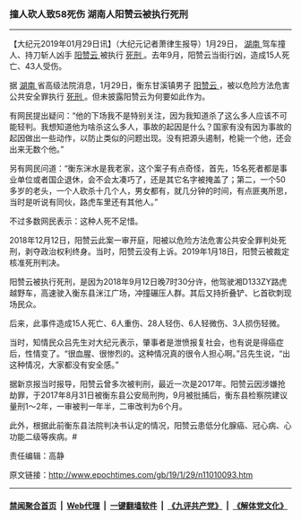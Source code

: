 ### 撞人砍人致58死伤 湖南人阳赞云被执行死刑
------------------------

<p>
 【大纪元2019年01月29日讯】（大纪元记者萧律生报导）1月29日，
 <a href="http://www.epochtimes.com/gb/tag/%E6%B9%96%E5%8D%97.html">
  湖南
 </a>
 驾车撞人、持刀斩人凶手
 <a href="http://www.epochtimes.com/gb/tag/%E9%98%B3%E8%B5%9E%E4%BA%91.html">
  阳赞云
 </a>
 被执行
 <a href="http://www.epochtimes.com/gb/tag/%E6%AD%BB%E5%88%91.html">
  死刑
 </a>
 。去年9月，阳赞云当街行凶，造成15人死亡、43人受伤。
</p>
<p>
 据
 <a href="http://www.epochtimes.com/gb/tag/%E6%B9%96%E5%8D%97.html">
  湖南
 </a>
 省高级法院消息，1月29日，衡东甘溪镇男子
 <a href="http://www.epochtimes.com/gb/tag/%E9%98%B3%E8%B5%9E%E4%BA%91.html">
  阳赞云
 </a>
 ，被以危险方法危害公共安全罪执行
 <a href="http://www.epochtimes.com/gb/tag/%E6%AD%BB%E5%88%91.html">
  死刑
 </a>
 。但未披露阳赞云为何要如此作为。
</p>
<p>
 有网民提出疑问：“他的下场我不是特别关注，因为我知道杀了这么多人应该不可能轻判。我想知道他为啥杀这么多人，事故的起因是什么？国家有没有因为事故的起因做出一些动作，以防止类似的问题出现。没有把源头遏制，枪毙一个他，还会出来无数个他。”
</p>
<p>
 另有网民问道：“衡东洣水是我老家，这个案子有点奇怪，首先，15名死者都是事业单位或者国企退休，会不会太凑巧了，还是其它名字被掩盖了；第二，一个50多岁的老头，一个人砍杀十几个人，男女都有，就几分钟的时间，有点匪夷所思，当时是听说有同伙，路虎车里还有其他人。”
</p>
<p>
 不过多数网民表示：这种人死不足惜。
</p>
<p>
 2018年12月12日，阳赞云此案一审开庭，阳被以危险方法危害公共安全罪判处死刑，剥夺政治权利终身。当时，阳赞云没有上诉。2019年1月18日，阳赞云被裁定核准死刑判决。
</p>
<p>
 阳赞云被执行死刑，是因为2018年9月12日晚7时30分许，他驾驶湘D133ZY路虎越野车，高速驶入衡东县洣江广场，冲撞碾压人群。其后又持折叠铲、匕首砍刺现场民众。
</p>
<p>
 后来，此事件造成15人死亡、6人重伤、28人轻伤、6人轻微伤、3人损伤轻微。
</p>
<p>
 当时，知情民众吕先生对大纪元表示，肇事者是泄愤报复社会，也有说是得癌症后，性情变了。“很血腥、很惨烈的。这种情况真的很令人担心啊。”吕先生说，“出这种情况，大家都没有安全感。”
</p>
<p>
 据新京报当时报导，阳赞云曾多次被判刑，最近一次是2017年。阳赞云因涉嫌抢劫罪，于2017年8月31日被衡东县公安局刑拘，9月被批捕后，衡东县检察院建议量刑1～2年，一审被判一年半，二审改判为6个月。
</p>
<p>
 此外，根据此前衡东县法院判决书认定的情况，阳赞云患低分化腺癌、冠心病、心功能二级等疾病。#
</p>
<div class="video_fit_container">
</div>
<p>
 责任编辑：高静
</p>

原文链接：http://www.epochtimes.com/gb/19/1/29/n11010093.htm


------------------------
#### [禁闻聚合首页](https://github.com/gfw-breaker/banned-news/blob/master/README.md) &nbsp;|&nbsp; [Web代理](https://github.com/gfw-breaker/open-proxy/blob/master/README.md) &nbsp;|&nbsp; [一键翻墙软件](https://github.com/gfw-breaker/nogfw/blob/master/README.md) &nbsp;|&nbsp; [《九评共产党》](https://github.com/gfw-breaker/9ping.md/blob/master/README.md#九评之一评共产党是什么) &nbsp;|&nbsp; [《解体党文化》](https://github.com/gfw-breaker/jtdwh.md/blob/master/README.md#绪论)